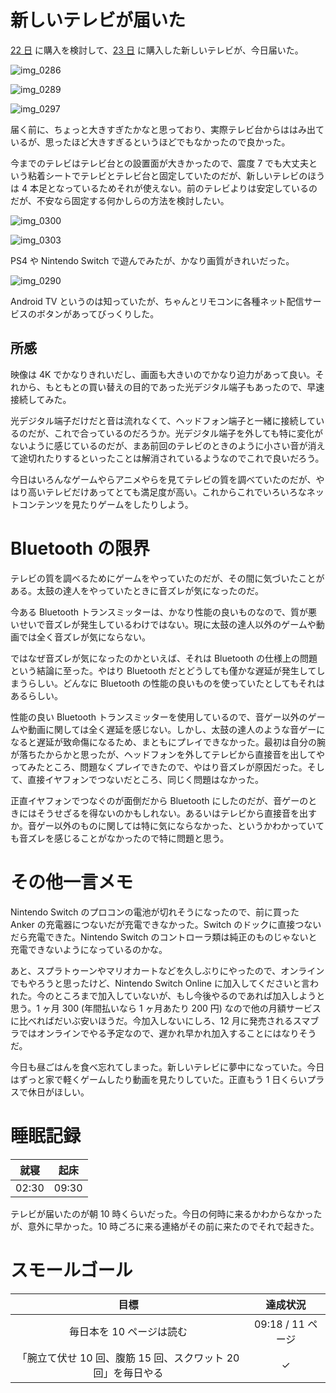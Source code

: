 # 新しいテレビが届いた
[22 日](/2018/10/22) に購入を検討して、[23 日](/2018/10/23) に購入した新しいテレビが、今日届いた。

![img_0286](https://noraworld.github.io/box-bulbasaur/2018/10/img_0286.jpg)

![img_0289](https://noraworld.github.io/box-bulbasaur/2018/10/img_0289.jpg)

![img_0297](https://noraworld.github.io/box-bulbasaur/2018/10/img_0297.jpg)

届く前に、ちょっと大きすぎたかなと思っており、実際テレビ台からははみ出ているが、思ったほど大きすぎるというほどでもなかったので良かった。

今までのテレビはテレビ台との設置面が大きかったので、震度 7 でも大丈夫という粘着シートでテレビとテレビ台と固定していたのだが、新しいテレビのほうは 4 本足となっているためそれが使えない。前のテレビよりは安定しているのだが、不安なら固定する何かしらの方法を検討したい。

![img_0300](https://noraworld.github.io/box-bulbasaur/2018/10/img_0300.jpg)

![img_0303](https://noraworld.github.io/box-bulbasaur/2018/10/img_0303.jpg)

PS4 や Nintendo Switch で遊んでみたが、かなり画質がきれいだった。

![img_0290](https://noraworld.github.io/box-bulbasaur/2018/10/img_0290.jpg)

Android TV というのは知っていたが、ちゃんとリモコンに各種ネット配信サービスのボタンがあってびっくりした。

## 所感
映像は 4K でかなりきれいだし、画面も大きいのでかなり迫力があって良い。それから、もともとの買い替えの目的であった光デジタル端子もあったので、早速接続してみた。

光デジタル端子だけだと音は流れなくて、ヘッドフォン端子と一緒に接続しているのだが、これで合っているのだろうか。光デジタル端子を外しても特に変化がないように感じているのだが、まあ前回のテレビのときのように小さい音が消えて途切れたりするといったことは解消されているようなのでこれで良いだろう。

今日はいろんなゲームやらアニメやらを見てテレビの質を調べていたのだが、やはり高いテレビだけあってとても満足度が高い。これからこれでいろいろなネットコンテンツを見たりゲームをしたりしよう。

# Bluetooth の限界
テレビの質を調べるためにゲームをやっていたのだが、その間に気づいたことがある。太鼓の達人をやっていたときに音ズレが気になったのだ。

今ある Bluetooth トランスミッターは、かなり性能の良いものなので、質が悪いせいで音ズレが発生しているわけではない。現に太鼓の達人以外のゲームや動画では全く音ズレが気にならない。

ではなぜ音ズレが気になったのかといえば、それは Bluetooth の仕様上の問題という結論に至った。やはり Bluetooth だとどうしても僅かな遅延が発生してしまうらしい。どんなに Bluetooth の性能の良いものを使っていたとしてもそれはあるらしい。

性能の良い Bluetooth トランスミッターを使用しているので、音ゲー以外のゲームや動画に関しては全く遅延を感じない。しかし、太鼓の達人のような音ゲーになると遅延が致命傷になるため、まともにプレイできなかった。最初は自分の腕が落ちたからかと思ったが、ヘッドフォンを外してテレビから直接音を出してやってみたところ、問題なくプレイできたので、やはり音ズレが原因だった。そして、直接イヤフォンでつないだところ、同じく問題はなかった。

正直イヤフォンでつなぐのが面倒だから Bluetooth にしたのだが、音ゲーのときにはそうせざるを得ないのかもしれない。あるいはテレビから直接音を出すか。音ゲー以外のものに関しては特に気にならなかった、というかわかっていても音ズレを感じることがなかったので特に問題と思う。

# その他一言メモ
Nintendo Switch のプロコンの電池が切れそうになったので、前に買った Anker の充電器につないだが充電できなかった。Switch のドックに直接つないだら充電できた。Nintendo Switch のコントローラ類は純正のものじゃないと充電できないようになっているのかな。

あと、スプラトゥーンやマリオカートなどを久しぶりにやったので、オンラインでもやろうと思ったけど、Nintendo Switch Online に加入してくださいと言われた。今のところまで加入していないが、もし今後やるのであれば加入しようと思う。1 ヶ月 300 (年間払いなら 1 ヶ月あたり 200 円) なので他の月額サービスに比べればだいぶ安いほうだ。今加入しないにしろ、12 月に発売されるスマブラではオンラインでやる予定なので、遅かれ早かれ加入することにはなりそうだ。

今日も昼ごはんを食べ忘れてしまった。新しいテレビに夢中になっていた。今日はずっと家で軽くゲームしたり動画を見たりしていた。正直もう 1 日くらいプラスで休日がほしい。

# 睡眠記録
| 就寝 | 起床 |
|:---:|:---:|
| 02:30 | 09:30 |

テレビが届いたのが朝 10 時くらいだった。今日の何時に来るかわからなかったが、意外に早かった。10 時ごろに来る連絡がその前に来たのでそれで起きた。

# スモールゴール
| 目標 | 達成状況 |
|:---:|:---:|
| 毎日本を 10 ページは読む | 09:18 / 11 ページ |
| 「腕立て伏せ 10 回、腹筋 15 回、スクワット 20 回」を毎日やる | ✓ |
